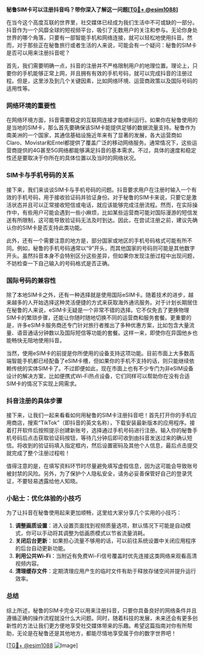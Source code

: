 **秘鲁SIM卡可以注册抖音吗？带你深入了解这一问题[[TG💪+ @esim1088](https://t.me/s/esim1088)]**

在当今这个高度互联的世界里，社交媒体已经成为我们生活中不可或缺的一部分。抖音作为一个风靡全球的短视频平台，吸引了无数用户的关注和参与。无论你身处世界的哪个角落，只要有一部智能手机和网络连接，就可以轻松地使用抖音。然而，对于那些正在秘鲁旅行或者生活的人来说，可能会有一个疑问：秘鲁的SIM卡是否可以用来注册抖音呢？

首先，我们需要明确一点，抖音的注册并不严格限制用户的地理位置。理论上，只要你的手机能够正常上网，并且拥有有效的手机号码，就可以完成抖音的注册过程。但是，这里涉及到几个关键因素，比如网络环境、运营商政策以及国际号码的适用性等。

### 网络环境的重要性

在网络环境方面，抖音需要稳定的互联网连接才能顺利运行。如果你在秘鲁使用的是当地的SIM卡，那么首先要确保该SIM卡能提供足够的数据流量支持。秘鲁作为南美洲的一个国家，其通信基础设施近年来有了显著的发展，各大运营商如Claro、Movistar和Entel都提供了覆盖广泛的移动网络服务。通常情况下，这些运营商提供的4G甚至5G网络都能够满足抖音的基本需求。不过，具体的速度和稳定性还是要取决于你所在的具体位置以及当时的网络状况。

### SIM卡与手机号码的关系

接下来，我们来谈谈SIM卡与手机号码的问题。抖音要求用户在注册时输入一个有效的手机号码，用于接收验证码并验证身份。对于秘鲁的SIM卡来说，只要它是激活状态并且可以正常接收短信或电话，就应该能够完成注册流程。然而，在实际操作中，有些用户可能会遇到一些小麻烦，比如某些运营商可能对国际漫游的短信发送有所限制，这可能导致验证码无法及时到达。因此，在尝试注册之前，建议先确认你的SIM卡是否支持此类功能。

此外，还有一个需要注意的地方是，部分国家或地区的手机号码格式可能有所不同。例如，秘鲁的手机号码通常以“9”开头，而其他国家的号码则可能是其他数字开头。虽然抖音本身不会特别区分这些差异，但如果你发现注册过程中出现问题，不妨检查一下自己输入的号码格式是否正确。

### 国际号码的兼容性

除了本地SIM卡之外，还有一种选择就是使用国际eSIM卡。随着技术的进步，越来越多的人开始选择这种灵活便捷的方式来获取海外通讯服务。对于计划长期居住在秘鲁的人来说，eSIM卡无疑是一个非常不错的选择。它不仅免去了更换物理SIM卡的繁琐步骤，还能让你随时随地切换不同的运营商和服务套餐。更重要的是，许多eSIM卡服务商还专门针对旅行者推出了多种优惠方案，比如包含大量流量、语音通话分钟数以及国际短信等功能的套餐。这样一来，即使你在异国他乡也能畅快无阻地使用抖音。

当然，使用eSIM卡的前提是你所使用的设备支持这项功能。目前市面上大多数高端智能手机都已经配备了eSIM卡槽，但如果你的手机不支持的话，则只能继续依赖传统的实体SIM卡了。不过即便如此，现在市面上也有不少专门为非eSIM设备设计的解决方案，比如便携式Wi-Fi热点设备，它们同样可以帮助你在没有合适SIM卡的情况下实现上网需求。

### 抖音注册的具体步骤

接下来，让我们一起来看看如何用秘鲁的SIM卡注册抖音吧！首先打开你的手机应用商店，搜索“TikTok”（即抖音的英文名称），下载安装最新版本的应用程序。接着打开软件后按照提示创建新账号，选择通过手机号码进行注册。输入你的秘鲁手机号码后点击获取验证码按钮，等待几分钟后即可收到由抖音发送过来的确认短信。将收到的验证码填入指定框内，然后设置密码及其他个人信息，最后点击提交就完成了整个注册过程啦！

值得注意的是，在填写资料环节时尽量避免填写虚假信息，因为这可能会导致账号被封禁的风险。另外，为了保护个人隐私安全，请务必妥善保管好自己的登录凭证，不要轻易透露给他人知晓。

### 小贴士：优化体验的小技巧

为了让抖音在秘鲁使用起来更加顺畅，这里给大家分享几个实用的小技巧：

1. **调整画质设置**：进入设置页面找到视频质量选项，默认情况下可能是自动模式，你可以手动将其调整为低画质模式以节省流量消耗。
2. **关闭后台更新**：如果担心流量不够用的话，可以前往系统设置中关闭应用程序的后台自动更新功能。
3. **利用公共Wi-Fi**：当附近有免费Wi-Fi信号覆盖时优先连接这类网络来观看高清视频内容。
4. **清理缓存文件**：定期清理应用产生的临时文件有助于释放存储空间并提升运行效率。

### 总结

综上所述，秘鲁的SIM卡完全可以用来注册抖音，只要你具备良好的网络条件并且遵循正确的操作流程就没什么大问题。同时，随着科技的发展，未来还会有更多创新性的方法让我们更方便地享受社交媒体带来的乐趣。希望这篇指南对你有所帮助，无论是在秘鲁还是其他地方，都能尽情地享受属于你的数字世界吧！

[[TG💪+ @esim1088](https://t.me/s/esim1088) ![Image](https://i.postimg.cc/4NQfJmqS/Snipaste-2025-05-13-00-14-12.png)]